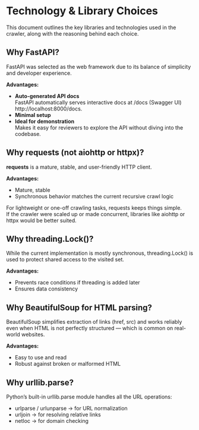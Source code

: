 # Technology & Library Choices

This document outlines the key libraries and technologies used in the crawler, along with the reasoning behind each choice.

##  Why FastAPI?
FastAPI was selected as the web framework due to its balance of simplicity and developer experience.

**Advantages:**
- **Auto-generated API docs**  
  FastAPI automatically serves interactive docs at /docs (Swagger UI) http://localhost:8000/docs.
- **Minimal setup**  
- **Ideal for demonstration**  
  Makes it easy for reviewers to explore the API without diving into the codebase.

## Why requests (not aiohttp or httpx)?
**requests** is a mature, stable, and user-friendly HTTP client.

**Advantages:**
-  Mature, stable
-  Synchronous behavior matches the current recursive crawl logic

 For lightweight or one-off crawling tasks, requests keeps things simple.  
 If the crawler were scaled up or made concurrent, libraries like aiohttp or httpx would be better suited.

## Why threading.Lock()?
While the current implementation is mostly synchronous, threading.Lock() is used to protect shared access to the visited set.

**Advantages:**
-  Prevents race conditions if threading is added later
-  Ensures data consistency

## Why BeautifulSoup for HTML parsing?
BeautifulSoup simplifies extraction of links (href, src) and works reliably even when HTML is not perfectly structured — which is common on real-world websites.

**Advantages:**
-  Easy to use and read
-  Robust against broken or malformed HTML

## Why urllib.parse?
Python’s built-in urllib.parse module handles all the URL operations:

- urlparse / urlunparse → for URL normalization
- urljoin → for resolving relative links
- netloc → for domain checking